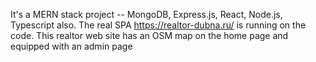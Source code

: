 It's a MERN stack project -- MongoDB, Express.js, React, Node.js, Typescript also. The real SPA https://realtor-dubna.ru/ is running on the code. This realtor web site has an OSM map on the home page and equipped with an admin page

